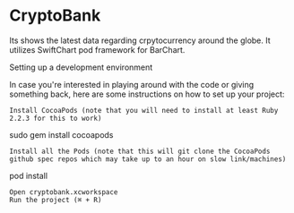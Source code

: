 # CryptoBank
Its shows the latest data regarding crpytocurrency around the globe. It utilizes SwiftChart pod framework for BarChart.

Setting up a development environment

In case you're interested in playing around with the code or giving something back, here are some instructions on how to set up your project:

    Install CocoaPods (note that you will need to install at least Ruby 2.2.3 for this to work)

sudo gem install cocoapods

    Install all the Pods (note that this will git clone the CocoaPods github spec repos which may take up to an hour on slow link/machines)

pod install

    Open cryptobank.xcworkspace
    Run the project (⌘ + R)
